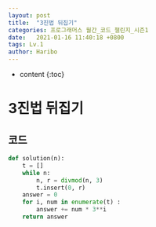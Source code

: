 ```yaml
---
layout: post
title:  "3진법 뒤집기"
categories: 프로그래머스 월간_코드_챌린지_시즌1
date:   2021-01-16 11:40:18 +0800
tags: Lv.1
author: Haribo
---
```

* content
{:toc}
# 3진법 뒤집기

## 코드

```python
def solution(n):
    t = []
    while n:
        n, r = divmod(n, 3)
        t.insert(0, r)
    answer = 0
    for i, num in enumerate(t) :
        answer += num * 3**i
    return answer
```
